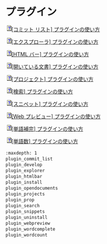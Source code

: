# プラグイン

![](../../images/q.gif)[\[コミット リスト\] プラグインの使い方](plugin_commit_list)

![](../../images/q.gif)[\[エクスプローラ\] プラグインの使い方](plugin_explorer)

![](../../images/q.gif)[\[HTML バー\] プラグインの使い方](plugin_htmlbar)

![](../../images/q.gif)[\[開いている文書\] プラグインの使い方](plugin_opendocuments)

![](../../images/q.gif)[\[プロジェクト\] プラグインの使い方](plugin_projects)

![](../../images/q.gif)[\[検索\] プラグインの使い方](plugin_search)

![](../../images/q.gif)[\[スニペット\] プラグインの使い方](plugin_snippets)

![](../../images/q.gif)[\[Web プレビュー\] プラグインの使い方](plugin_webpreview)

![](../../images/q.gif)[\[単語補完\] プラグインの使い方](plugin_wordcomplete)

![](../../images/q.gif)[\[単語数\] プラグインの使い方](plugin_wordcount)


```{toctree}
:maxdepth: 1
plugin_commit_list
plugin_develop
plugin_explorer
plugin_htmlbar
plugin_install
plugin_opendocuments
plugin_projects
plugin_prop
plugin_search
plugin_snippets
plugin_uninstall
plugin_webpreview
plugin_wordcomplete
plugin_wordcount
```
